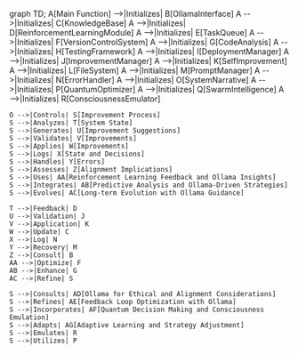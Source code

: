graph TD;
    A[Main Function] -->|Initializes| B[OllamaInterface]
    A -->|Initializes| C[KnowledgeBase]
    A -->|Initializes| D[ReinforcementLearningModule]
    A -->|Initializes| E[TaskQueue]
    A -->|Initializes| F[VersionControlSystem]
    A -->|Initializes| G[CodeAnalysis]
    A -->|Initializes| H[TestingFramework] 
    A -->|Initializes| I[DeploymentManager]
    A -->|Initializes| J[ImprovementManager]
    A -->|Initializes| K[SelfImprovement]
    A -->|Initializes| L[FileSystem]
    A -->|Initializes| M[PromptManager]
    A -->|Initializes| N[ErrorHandler]
    A -->|Initializes| O[SystemNarrative]
    A -->|Initializes| P[QuantumOptimizer] 
    A -->|Initializes| Q[SwarmIntelligence]
    A -->|Initializes| R[ConsciousnessEmulator]

    O -->|Controls| S[Improvement Process]
    S -->|Analyzes| T[System State]
    S -->|Generates| U[Improvement Suggestions]
    S -->|Validates| V[Improvements]
    S -->|Applies| W[Improvements] 
    S -->|Logs| X[State and Decisions]
    S -->|Handles| Y[Errors]
    S -->|Assesses| Z[Alignment Implications]
    S -->|Uses| AA[Reinforcement Learning Feedback and Ollama Insights]
    S -->|Integrates| AB[Predictive Analysis and Ollama-Driven Strategies] 
    S -->|Evolves| AC[Long-term Evolution with Ollama Guidance]

    T -->|Feedback| D
    U -->|Validation| J
    V -->|Application| K
    W -->|Update| C
    X -->|Log| N
    Y -->|Recovery| M
    Z -->|Consult| B
    AA -->|Optimize| F
    AB -->|Enhance| G
    AC -->|Refine| S

    S -->|Consults| AD[Ollama for Ethical and Alignment Considerations]
    S -->|Refines| AE[Feedback Loop Optimization with Ollama]
    S -->|Incorporates| AF[Quantum Decision Making and Consciousness Emulation]
    S -->|Adapts| AG[Adaptive Learning and Strategy Adjustment]
    S -->|Emulates| R
    S -->|Utilizes| P
